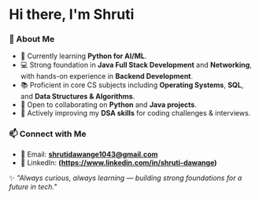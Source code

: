 # Hi there, I'm Shruti  


### 🚀 About Me
- 🌱 Currently learning **Python for AI/ML**.  
- 💻 Strong foundation in **Java Full Stack Development** and **Networking**, with hands-on experience in **Backend Development**.  
- 📚 Proficient in core CS subjects including **Operating Systems**, **SQL**, and **Data Structures & Algorithms**.  
- 👯 Open to collaborating on **Python** and **Java projects**.  
- 🤝 Actively improving my **DSA skills** for coding challenges & interviews.  

### 📫 Connect with Me
- 📧 Email: **shrutidawange1043@gmail.com**  
- 💼 LinkedIn: **(https://www.linkedin.com/in/shruti-dawange)**

✨  *"Always curious, always learning — building strong foundations for a future in tech."*
